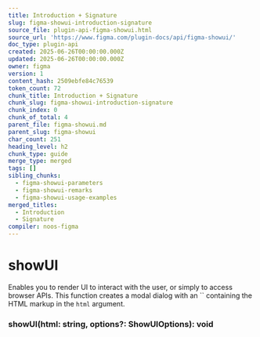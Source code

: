```yaml
---
title: Introduction + Signature
slug: figma-showui-introduction-signature
source_file: plugin-api-figma-showui.html
source_url: 'https://www.figma.com/plugin-docs/api/figma-showui/'
doc_type: plugin-api
created: 2025-06-26T00:00:00.000Z
updated: 2025-06-26T00:00:00.000Z
owner: figma
version: 1
content_hash: 2509ebfe84c76539
token_count: 72
chunk_title: Introduction + Signature
chunk_slug: figma-showui-introduction-signature
chunk_index: 0
chunk_of_total: 4
parent_file: figma-showui.md
parent_slug: figma-showui
char_count: 251
heading_level: h2
chunk_type: guide
merge_type: merged
tags: []
sibling_chunks:
  - figma-showui-parameters
  - figma-showui-remarks
  - figma-showui-usage-examples
merged_titles:
  - Introduction
  - Signature
compiler: noos-figma
---
```


# showUI

Enables you to render UI to interact with the user, or simply to access browser APIs. This function creates a modal dialog with an `` containing the HTML markup in the `html` argument.

### showUI(html: string, options?: ShowUIOptions): void
